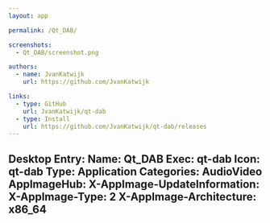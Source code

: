 ```yaml
---
layout: app

permalink: /Qt_DAB/

screenshots:
  - Qt_DAB/screenshot.png

authors:
  - name: JvanKatwijk
    url: https://github.com/JvanKatwijk

links:
  - type: GitHub
    url: JvanKatwijk/qt-dab
  - type: Install
    url: https://github.com/JvanKatwijk/qt-dab/releases
---
```

Desktop Entry:
  Name: Qt_DAB
  Exec: qt-dab
  Icon: qt-dab
  Type: Application
  Categories: AudioVideo
AppImageHub:
  X-AppImage-UpdateInformation: 
  X-AppImage-Type: 2
  X-AppImage-Architecture: x86_64
---
